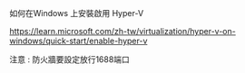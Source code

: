
如何在Windows 上安裝啟用 Hyper-V 

https://learn.microsoft.com/zh-tw/virtualization/hyper-v-on-windows/quick-start/enable-hyper-v













注意 : 防火牆要設定放行1688端口



